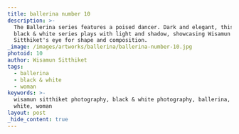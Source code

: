 ```yaml
---
title: ballerina number 10
description: >-
  The Ballerina series features a poised dancer. Dark and elegant, this
  black & white series plays with light and shadow, showcasing Wisamun
  Sitthiket's eye for shape and composition.
_image: /images/artworks/ballerina/ballerina-number-10.jpg
photoid: 10
author: Wisamun Sitthiket
tags:
  - ballerina
  - black & white
  - woman
keywords: >-
  wisamun sitthiket photography, black & white photography, ballerina, black &
  white, woman
layout: post
_hide_content: true
---
```

